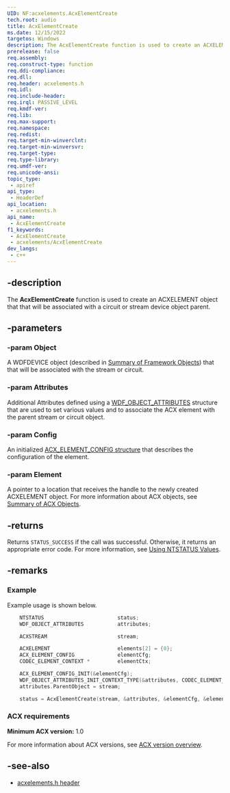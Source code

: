 ```yaml
---
UID: NF:acxelements.AcxElementCreate
tech.root: audio
title: AcxElementCreate
ms.date: 12/15/2022
targetos: Windows
description: The AcxElementCreate function is used to create an ACXELEMENT object that that will be associated with a circuit or stream device object parent.
prerelease: false
req.assembly: 
req.construct-type: function
req.ddi-compliance: 
req.dll: 
req.header: acxelements.h
req.idl: 
req.include-header: 
req.irql: PASSIVE_LEVEL
req.kmdf-ver: 
req.lib: 
req.max-support: 
req.namespace: 
req.redist: 
req.target-min-winverclnt: 
req.target-min-winversvr: 
req.target-type: 
req.type-library: 
req.umdf-ver: 
req.unicode-ansi: 
topic_type:
 - apiref
api_type:
 - HeaderDef
api_location:
 - acxelements.h
api_name:
 - AcxElementCreate
f1_keywords:
 - AcxElementCreate
 - acxelements/AcxElementCreate
dev_langs:
 - c++
---
```


## -description

The **AcxElementCreate** function is used to create an ACXELEMENT object that that will be associated with a circuit or stream device object parent.

## -parameters

### -param Object

A WDFDEVICE object (described in [Summary of Framework Objects](/windows-hardware/drivers/wdf/summary-of-framework-objects)) that that will be associated with the stream or circuit.

### -param Attributes

Additional Attributes defined using a [WDF_OBJECT_ATTRIBUTES](/windows-hardware/drivers/ddi/wdfobject/ns-wdfobject-_wdf_object_attributes) structure that are used to set various values and to associate the ACX element with the parent stream or circuit object.

### -param Config

An initialized [ACX_ELEMENT_CONFIG structure](ns-acxelements-acx_element_config.md) that describes the configuration of the element.

### -param Element

A pointer to a location that receives the handle to the newly created ACXELEMENT object. For more information about ACX objects, see [Summary of ACX Objects](/windows-hardware/drivers/audio/acx-summary-of-objects).

## -returns

Returns `STATUS_SUCCESS` if the call was successful. Otherwise, it returns an appropriate error code. For more information, see [Using NTSTATUS Values](/windows-hardware/drivers/kernel/using-ntstatus-values).

## -remarks

### Example

Example usage is shown below.

```cpp
    NTSTATUS                        status;
    WDF_OBJECT_ATTRIBUTES           attributes;

    ACXSTREAM                       stream;

    ACXELEMENT                      elements[2] = {0};
    ACX_ELEMENT_CONFIG              elementCfg;
    CODEC_ELEMENT_CONTEXT *         elementCtx;

    ACX_ELEMENT_CONFIG_INIT(&elementCfg);
    WDF_OBJECT_ATTRIBUTES_INIT_CONTEXT_TYPE(&attributes, CODEC_ELEMENT_CONTEXT);
    attributes.ParentObject = stream;

    status = AcxElementCreate(stream, &attributes, &elementCfg, &elements[0]);
```

### ACX requirements

**Minimum ACX version:** 1.0

For more information about ACX versions, see [ACX version overview](/windows-hardware/drivers/audio/acx-version-overview).

## -see-also

- [acxelements.h header](index.md)
